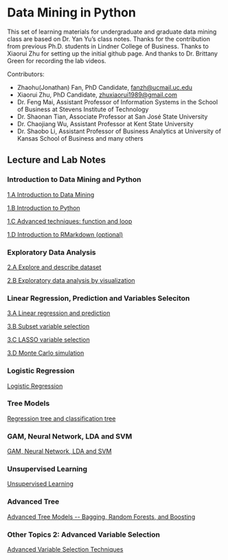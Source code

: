 
# Data Mining in Python

This set of learning materials for undergraduate and graduate data mining class are based on Dr. Yan Yu’s class notes. Thanks for the contribution from previous Ph.D. students in Lindner College of Business. Thanks to Xiaorui Zhu for setting up the initial github page. And thanks to Dr. Brittany Green for recording the lab videos.

Contributors:  
- Zhaohu(Jonathan) Fan, PhD Candidate, fanzh@ucmail.uc.edu
- Xiaorui Zhu, PhD Candidate, zhuxiaorui1989@gmail.com
- Dr. Feng Mai, Assistant Professor of Information Systems in the School of Business at Stevens Institute of Technology
- Dr. Shaonan Tian, Associate Professor at San José State University 
- Dr. Chaojiang Wu, Assistant Professor at Kent State University
- Dr. Shaobo Li, Assistant Professor of Business Analytics at University of Kansas School of Business
and many others

## Lecture and Lab Notes

### Introduction to Data Mining and Python

[1.A Introduction to Data Mining](1_A_Introduction_to_Data_Mining.html)

[1.B Introduction to Python](1_B_Introduction_to_Python.html)

[1.C Advanced techniques: function and loop](1_C_Advanced_techniques_function_and_loop.html)

[1.D Introduction to RMarkdown (optional)](1_D_Introduction_to_Markdown.html)
 

### Exploratory Data Analysis

[2.A Explore and describe dataset](2_A_Explore_and_describe_dataset.html)

[2.B Exploratory data analysis by visualization](2_B_Exploratory_Data_Analysis_by_Visualization.html)


### Linear Regression, Prediction and Variables Seleciton

[3.A Linear regression and prediction](html)

[3.B Subset variable selection](html)

[3.C LASSO variable selection](html)

[3.D Monte Carlo simulation](3_D_Simulation.html)

### Logistic Regression

[Logistic Regression](lecture/4_LogisticReg.html)

### Tree Models

[Regression tree and classification tree](lecture/5_Tree.html)

### GAM, Neural Network, LDA and SVM

[GAM, Neural Network, LDA and SVM](lecture/6_SupervisedLearning.html)

### Unsupervised Learning

[Unsupervised Learning](lecture/7_UnsupervisedLearning.html)

### Advanced Tree 

[Advanced Tree Models -- Bagging, Random Forests, and Boosting](lecture/AdvTree.html)

### Other Topics 2: Advanced Variable Selection

[Advanced Variable Selection Techniques](lecture/VS.html)
